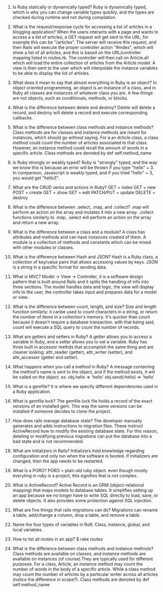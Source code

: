 1. Is Ruby statically or dynamically typed?
Ruby is dynamically typed, which is why you can change variable types quickly, and the types are checked during runtime and not during compilation. 

2. What is the request/response cycle for accessing a list of articles in a blogging application?
When the users interacts with a page and wants to access a a list of articles, a GET request will get sent to the URL, for example this can be "/articles". The server will receive this request, and then Rails will execute the proper controller action "#index", which will show a list of all articles, and this is based on the URL/controller mapping listed in routes.rb. The controller will then call on Article.all which will load the entire collection of articles from the Article model. 
A view is then sent to the user which will interpolate the instance variables to be able to display the list of articles. 

3. What does it mean to say that almost everything in Ruby is an object? 
In object oriented programming, an object is an instance of a class, and in Ruby all classes are instances of whatever class you are. A few things are not objects, such as conditionals, methods, or blocks. 

4. What is the difference between delete and destroy?
Delete will delete a record, and destroy will delete a record and execute corresponding callbacks. 

5. What is the difference between class methods and instance methods? 
Class methods are for classes and instance methods are meant for instances, which should go without saying. For a an Article class, a class method could count the number of articles associated to that class. However, an instance method could recall the amount of words in a specific article. 
Class methods are denoted by def self.method_name

6. Is Ruby strongly or weakly typed? 
Ruby is "strongly" typed, and the way we know this is because an error will be thrown if you type "hello" + 3. In comparison, Javascript is weakly typed, and if you tried "hello" + 3, you would get "hello3". 

7. What are the CRUD verbs and actions in Ruby?
 GET = index
 GET = new 
 POST = create
 GET = show
 GET = edit
 PATCH/PUT = update
 DELETE = destroy
 
 8. What is the difference between .select, .map, and .collect?
 .map will perform an action on the array and mutates it into a new array. 
 .collect functions similarly to .map. 
 .select will perform an action on the array and return a new array. 
 
 9. What is the difference between a class and a module?
 A class has attributes and methods and can have instances created of them. A module is a collection of methods and constants which can be mixed with other modules or classes. 
 
 10. What is the difference between Hash and JSON?
Hash is a Ruby class, a collection of key/value pairs that allows accessing values by keys.
JSON is a string in a specific format for sending data.

11. What is MVC?
Model -> View -> Controller, it is a software design pattern that is built around Rails and it splits the handling of info into three sections. The model handles data and logic, the view will display info to the user, the controller takes input and prepares data for a model or view. 

12. What is the difference between count, length, and size? 
Size and length function similarly: it canbe used to count characters in a string, or return the number of items in a collection's memory. it's quicker than count because it doesn't require a database transaction. with that being said, count will execute a SQL query to count the number of records. 

13. What are getters and setters in Ruby?
A getter allows you to access a variable in Ruby, and a setter allows you to set a variable. Ruby has three built in accessor methds that accomplish the same thing and are cleaner looking: attr_reader (getter), attr_writer (setter), and attr_accessor (getter and setter). 

14. What happens when you call a method in Ruby? 
A message containing the method's name is sent to the object, and if the method exists, it will be called on the object. 
ex: obj.hello => 'hello'
obj.send(:hello) => 'hello'

15. What is a gemfile?
It is where we specify different dependencies used in a Ruby application. 

16. What is gemfile.lock? 
The gemfile.lock file holds a record of the exact versions of an installed gem. This way the same versions can be installed if someone decides to clone the project. 

17. How does rails manage database state? 
The developer manually generates and adds instructions to migration files.
These instruct ActiveRecord how to modify the existing database state. For this reason, deleting or modifying previous migrations can put the database into a bad state and is not recommended.

18. What are initializers in Rails?
Initializers hold knowledge regarding configuration and only run when the software is booted. If initializers are changed, then the app needs to be restarted. 

19. What is a PORO?
PORO = plain old ruby object. even though mostly everyting in ruby is a project, this signifies that is not complex. 

20. What is ActiveRecord? 
Active Record is an ORM (object-relational mapping) that maps models to database tables. It simplifies setting up an app because we no longer have to write SQL directly to load, save, or delete objects.
It also provides some protection against SQL injection.

21. What are five things that rails migrations can do?
Migrations can rename a table, add/change a column, drop a table, and remove a table. 

22. Name the four types of variables in RoR. 
Class, instance, global, and local variables. 

23. How to list all routes in an app?
$ rake routes

24.  What is the difference between class methods and instance methods?
Class methods are available on classes, and instance methods are available on instances (of course).They are typically used for different purposes.
For a class, Article, an instance method may count the number of words in the body of a specific article. While a class method may count the number of articles by a particular writer across all articles (notice the difference in scope?).
Class methods are denoted by def self.method_name.

